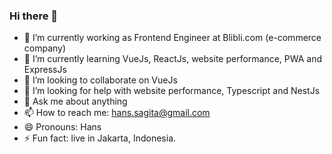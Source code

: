 ### Hi there 👋

- 🔭 I’m currently working as Frontend Engineer at Blibli.com (e-commerce company)
- 🌱 I’m currently learning VueJs, ReactJs, website performance, PWA and ExpressJs
- 👯 I’m looking to collaborate on VueJs
- 🤔 I’m looking for help with website performance, Typescript and NestJs
- 💬 Ask me about anything
- 📫 How to reach me: hans.sagita@gmail.com
- 😄 Pronouns: Hans
- ⚡ Fun fact: live in Jakarta, Indonesia.
